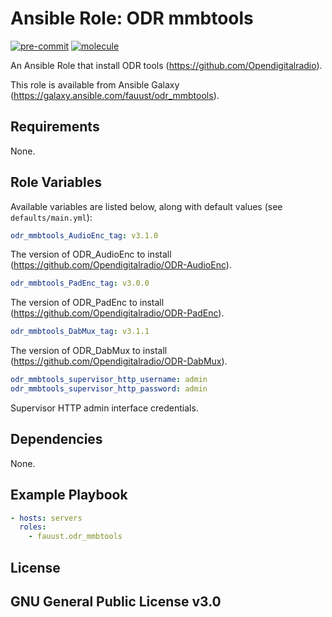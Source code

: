 # Ansible Role: ODR mmbtools

[![pre-commit](https://github.com/Opendigitalradio/ansible-role-odr_mmbtools/actions/workflows/pre-commit.yml/badge.svg)](https://github.com/Opendigitalradio/ansible-role-odr_mmbtools/actions/workflows/pre-commit.yml)
[![molecule](https://github.com/Opendigitalradio/ansible-role-odr_mmbtools/actions/workflows/molecule.yml/badge.svg)](https://github.com/Opendigitalradio/ansible-role-odr_mmbtools/actions/workflows/molecule.yml)

An Ansible Role that install ODR tools (<https://github.com/Opendigitalradio>).

This role is available from Ansible Galaxy
(<https://galaxy.ansible.com/fauust/odr_mmbtools>).

## Requirements

None.

## Role Variables

Available variables are listed below, along with default values (see
`defaults/main.yml`):

```yaml
odr_mmbtools_AudioEnc_tag: v3.1.0
```

The version of ODR_AudioEnc to install
(<https://github.com/Opendigitalradio/ODR-AudioEnc>).

```yaml
odr_mmbtools_PadEnc_tag: v3.0.0
```

The version of ODR_PadEnc to install
(<https://github.com/Opendigitalradio/ODR-PadEnc>).

```yaml
odr_mmbtools_DabMux_tag: v3.1.1
```

The version of ODR_DabMux to install
(<https://github.com/Opendigitalradio/ODR-DabMux>).

```yaml
odr_mmbtools_supervisor_http_username: admin
odr_mmbtools_supervisor_http_password: admin
```

Supervisor HTTP admin interface credentials.

## Dependencies

None.

## Example Playbook

```yaml
- hosts: servers
  roles:
    - fauust.odr_mmbtools
```

## License

## GNU General Public License v3.0
